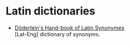 # Latin dictionaries

* [Döderlein's Hand-book of Latin Synonymes](https://github.com/nikita-moor/latin-dictionary/Doederlein1874) \
    \[Lat-Eng\] dictionary of synonyms.
